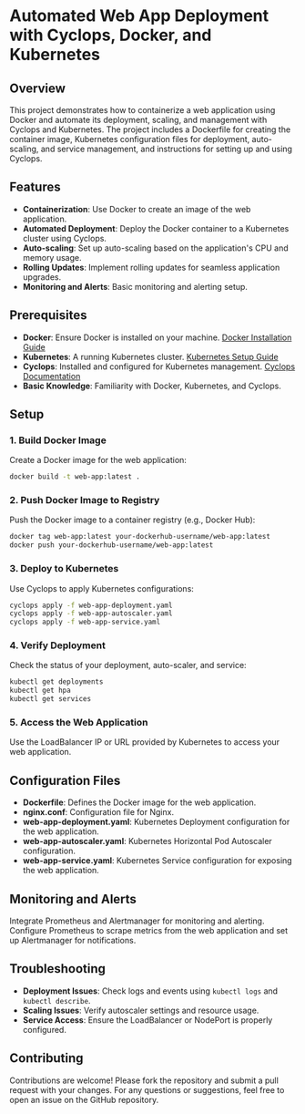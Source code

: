 # Automated Web App Deployment with Cyclops, Docker, and Kubernetes

## Overview

This project demonstrates how to containerize a web application using Docker and automate its deployment, scaling, and management with Cyclops and Kubernetes. The project includes a Dockerfile for creating the container image, Kubernetes configuration files for deployment, auto-scaling, and service management, and instructions for setting up and using Cyclops.

## Features

- **Containerization**: Use Docker to create an image of the web application.
- **Automated Deployment**: Deploy the Docker container to a Kubernetes cluster using Cyclops.
- **Auto-scaling**: Set up auto-scaling based on the application's CPU and memory usage.
- **Rolling Updates**: Implement rolling updates for seamless application upgrades.
- **Monitoring and Alerts**: Basic monitoring and alerting setup.

## Prerequisites

- **Docker**: Ensure Docker is installed on your machine. [Docker Installation Guide](https://docs.docker.com/get-docker/)
- **Kubernetes**: A running Kubernetes cluster. [Kubernetes Setup Guide](https://kubernetes.io/docs/setup/)
- **Cyclops**: Installed and configured for Kubernetes management. [Cyclops Documentation](https://cyclops.example.com/docs)
- **Basic Knowledge**: Familiarity with Docker, Kubernetes, and Cyclops.

## Setup

### 1. Build Docker Image

Create a Docker image for the web application:

```bash
docker build -t web-app:latest .
```

### 2. Push Docker Image to Registry

Push the Docker image to a container registry (e.g., Docker Hub):

```bash
docker tag web-app:latest your-dockerhub-username/web-app:latest
docker push your-dockerhub-username/web-app:latest
```

### 3. Deploy to Kubernetes

Use Cyclops to apply Kubernetes configurations:

```bash
cyclops apply -f web-app-deployment.yaml
cyclops apply -f web-app-autoscaler.yaml
cyclops apply -f web-app-service.yaml
```

### 4. Verify Deployment

Check the status of your deployment, auto-scaler, and service:

```bash
kubectl get deployments
kubectl get hpa
kubectl get services
```

### 5. Access the Web Application

Use the LoadBalancer IP or URL provided by Kubernetes to access your web application.

## Configuration Files

- **Dockerfile**: Defines the Docker image for the web application.
- **nginx.conf**: Configuration file for Nginx.
- **web-app-deployment.yaml**: Kubernetes Deployment configuration for the web application.
- **web-app-autoscaler.yaml**: Kubernetes Horizontal Pod Autoscaler configuration.
- **web-app-service.yaml**: Kubernetes Service configuration for exposing the web application.

## Monitoring and Alerts

Integrate Prometheus and Alertmanager for monitoring and alerting. Configure Prometheus to scrape metrics from the web application and set up Alertmanager for notifications.

## Troubleshooting

- **Deployment Issues**: Check logs and events using `kubectl logs` and `kubectl describe`.
- **Scaling Issues**: Verify autoscaler settings and resource usage.
- **Service Access**: Ensure the LoadBalancer or NodePort is properly configured.

## Contributing

Contributions are welcome! Please fork the repository and submit a pull request with your changes. For any questions or suggestions, feel free to open an issue on the GitHub repository.
